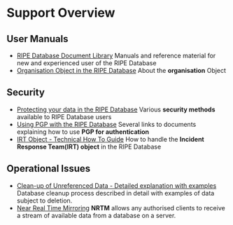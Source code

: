# Support Overview
## User Manuals

* [RIPE Database Document Library](../01.introduction-to-the-RIPE-Database/01-RIPE-Database-Documentation-Overview.md#ripe-database-documentation-overview)
Manuals and reference material for new and experienced user of the RIPE Database
* [Organisation Object in the RIPE Database](../04.RPSL-Object-Types/03-Descriptions-of-Secondary-Objects.md#description-of-the-organisation-object)
About the **organisation** Object


## Security

* [Protecting your data in the RIPE Database](../10.Authorisation/01-Authorisation-Model.md#authorisation-model)
Various **security methods** available to RIPE Database users
* [Using PGP with the RIPE Database](../10.Authorisation/02-Using-the-Authorisation-Methods.md#pgp-key)
Several links to documents explaining how to use **PGP for authentication**
* [IRT Object - Technical How To Guide](../10.Authorisation/13-IRT-Object.md#irt-object)
How to handle the **Incident Response Team(IRT) object** in the RIPE Database



## Operational Issues

* [Clean-up of Unreferenced Data - Detailed explanation with examples](02-Clean-up-of-Unreferenced-Data.md#clean-up-of-unreferenced-data)
Database cleanup process described in detail with examples of data subject to deletion.
* [Near Real Time Mirroring](../15.RIPE-Database-Mirror/02-Near-Real-Time-Mirroring.md#near-real-time-Mirroring(nrtm))
**NRTM** allows any authorised clients to receive a stream of available data from a database on a server.


